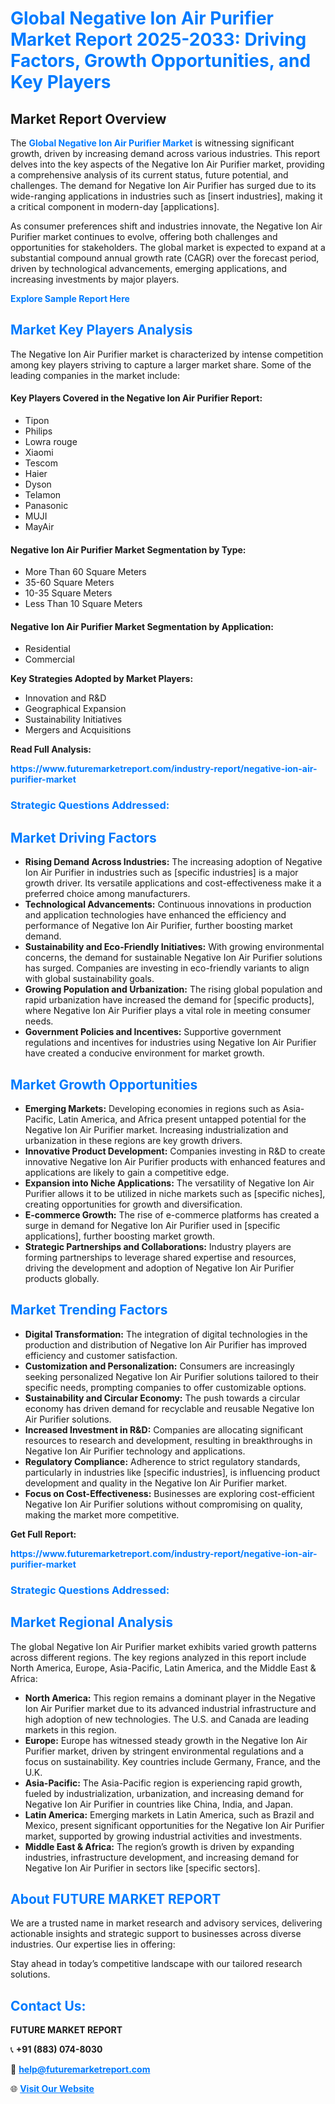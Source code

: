 <h1 style="color: #007BFF;">Global Negative Ion Air Purifier Market Report 2025-2033: Driving Factors, Growth Opportunities, and Key Players</h1>

<section id="overview">
<h2>Market Report Overview</h2>
<p>The <a href="https://www.futuremarketreport.com/industry-report/negative-ion-air-purifier-market" style="color: #007BFF; text-decoration: none;"><strong>Global Negative Ion Air Purifier Market</strong></a> is witnessing significant growth, driven by increasing demand across various industries. This report delves into the key aspects of the Negative Ion Air Purifier market, providing a comprehensive analysis of its current status, future potential, and challenges. The demand for Negative Ion Air Purifier has surged due to its wide-ranging applications in industries such as [insert industries], making it a critical component in modern-day [applications].</p>
<p>As consumer preferences shift and industries innovate, the Negative Ion Air Purifier market continues to evolve, offering both challenges and opportunities for stakeholders. The global market is expected to expand at a substantial compound annual growth rate (CAGR) over the forecast period, driven by technological advancements, emerging applications, and increasing investments by major players.</p>
</section>

<section id="overview">
<p><a href="https://www.futuremarketreport.com/request-sample/reportId=84969" style="color: #007BFF; text-decoration: none;"><strong>Explore Sample Report Here</strong></a></p>
</section>

<section id="key-players">
<h2 style="color: #007BFF;">Market Key Players Analysis</h2>
<p>The Negative Ion Air Purifier market is characterized by intense competition among key players striving to capture a larger market share. Some of the leading companies in the market include:</p>
<h4>Key Players Covered in the Negative Ion Air Purifier Report:</h4>
<ul><li>Tipon</li><li>Philips</li><li>Lowra rouge</li><li>Xiaomi</li><li>Tescom</li><li>Haier</li><li>Dyson</li><li>Telamon</li><li>Panasonic</li><li>MUJI</li><li>MayAir</li></ul>
<h4>Negative Ion Air Purifier Market Segmentation by Type:</h4>
<ul><li>More Than 60 Square Meters</li><li>35-60 Square Meters</li><li>10-35 Square Meters</li><li>Less Than 10 Square Meters</li></ul>

<h4>Negative Ion Air Purifier Market Segmentation by Application:</h4>
<ul><li>Residential</li><li>Commercial</li></ul>
<p><strong>Key Strategies Adopted by Market Players:</strong></p>
<ul>
<li>Innovation and R&D</li>
<li>Geographical Expansion</li>
<li>Sustainability Initiatives</li>
<li>Mergers and Acquisitions</li>
</ul>
</section>

<section>
<p><strong>Read Full Analysis: </strong></p><a href="https://www.futuremarketreport.com/industry-report/negative-ion-air-purifier-market" style="color: #007BFF; text-decoration: none;"><strong>https://www.futuremarketreport.com/industry-report/negative-ion-air-purifier-market</strong></a>
<h3 style="color: #007BFF;">Strategic Questions Addressed:</h3>
</section>

<section id="driving-factors">
<h2 style="color: #007BFF;">Market Driving Factors</h2>
<ul>
<li><strong>Rising Demand Across Industries:</strong> The increasing adoption of Negative Ion Air Purifier in industries such as [specific industries] is a major growth driver. Its versatile applications and cost-effectiveness make it a preferred choice among manufacturers.</li>
<li><strong>Technological Advancements:</strong> Continuous innovations in production and application technologies have enhanced the efficiency and performance of Negative Ion Air Purifier, further boosting market demand.</li>
<li><strong>Sustainability and Eco-Friendly Initiatives:</strong> With growing environmental concerns, the demand for sustainable Negative Ion Air Purifier solutions has surged. Companies are investing in eco-friendly variants to align with global sustainability goals.</li>
<li><strong>Growing Population and Urbanization:</strong> The rising global population and rapid urbanization have increased the demand for [specific products], where Negative Ion Air Purifier plays a vital role in meeting consumer needs.</li>
<li><strong>Government Policies and Incentives:</strong> Supportive government regulations and incentives for industries using Negative Ion Air Purifier have created a conducive environment for market growth.</li>
</ul>
</section>

<section id="growth-opportunities">
<h2 style="color: #007BFF;">Market Growth Opportunities</h2>
<ul>
<li><strong>Emerging Markets:</strong> Developing economies in regions such as Asia-Pacific, Latin America, and Africa present untapped potential for the Negative Ion Air Purifier market. Increasing industrialization and urbanization in these regions are key growth drivers.</li>
<li><strong>Innovative Product Development:</strong> Companies investing in R&D to create innovative Negative Ion Air Purifier products with enhanced features and applications are likely to gain a competitive edge.</li>
<li><strong>Expansion into Niche Applications:</strong> The versatility of Negative Ion Air Purifier allows it to be utilized in niche markets such as [specific niches], creating opportunities for growth and diversification.</li>
<li><strong>E-commerce Growth:</strong> The rise of e-commerce platforms has created a surge in demand for Negative Ion Air Purifier used in [specific applications], further boosting market growth.</li>
<li><strong>Strategic Partnerships and Collaborations:</strong> Industry players are forming partnerships to leverage shared expertise and resources, driving the development and adoption of Negative Ion Air Purifier products globally.</li>
</ul>
</section>

<section id="trending-factors">
<h2 style="color: #007BFF;">Market Trending Factors</h2>
<ul>
<li><strong>Digital Transformation:</strong> The integration of digital technologies in the production and distribution of Negative Ion Air Purifier has improved efficiency and customer satisfaction.</li>
<li><strong>Customization and Personalization:</strong> Consumers are increasingly seeking personalized Negative Ion Air Purifier solutions tailored to their specific needs, prompting companies to offer customizable options.</li>
<li><strong>Sustainability and Circular Economy:</strong> The push towards a circular economy has driven demand for recyclable and reusable Negative Ion Air Purifier solutions.</li>
<li><strong>Increased Investment in R&D:</strong> Companies are allocating significant resources to research and development, resulting in breakthroughs in Negative Ion Air Purifier technology and applications.</li>
<li><strong>Regulatory Compliance:</strong> Adherence to strict regulatory standards, particularly in industries like [specific industries], is influencing product development and quality in the Negative Ion Air Purifier market.</li>
<li><strong>Focus on Cost-Effectiveness:</strong> Businesses are exploring cost-efficient Negative Ion Air Purifier solutions without compromising on quality, making the market more competitive.</li>
</ul>
</section>

<section>
<p><strong>Get Full Report: </strong></p><a href="https://www.futuremarketreport.com/industry-report/negative-ion-air-purifier-market" style="color: #007BFF; text-decoration: none;"><strong>https://www.futuremarketreport.com/industry-report/negative-ion-air-purifier-market</strong></a>
<h3 style="color: #007BFF;">Strategic Questions Addressed:</h3>
</section>


<section id="regional-analysis">
<h2 style="color: #007BFF;">Market Regional Analysis</h2>
<p>The global Negative Ion Air Purifier market exhibits varied growth patterns across different regions. The key regions analyzed in this report include North America, Europe, Asia-Pacific, Latin America, and the Middle East & Africa:</p>
<ul>
<li><strong>North America:</strong> This region remains a dominant player in the Negative Ion Air Purifier market due to its advanced industrial infrastructure and high adoption of new technologies. The U.S. and Canada are leading markets in this region.</li>
<li><strong>Europe:</strong> Europe has witnessed steady growth in the Negative Ion Air Purifier market, driven by stringent environmental regulations and a focus on sustainability. Key countries include Germany, France, and the U.K.</li>
<li><strong>Asia-Pacific:</strong> The Asia-Pacific region is experiencing rapid growth, fueled by industrialization, urbanization, and increasing demand for Negative Ion Air Purifier in countries like China, India, and Japan.</li>
<li><strong>Latin America:</strong> Emerging markets in Latin America, such as Brazil and Mexico, present significant opportunities for the Negative Ion Air Purifier market, supported by growing industrial activities and investments.</li>
<li><strong>Middle East & Africa:</strong> The region’s growth is driven by expanding industries, infrastructure development, and increasing demand for Negative Ion Air Purifier in sectors like [specific sectors].</li>
</ul>
</section>

<footer>
<h2 style="color: #007BFF;">About FUTURE MARKET REPORT</h2>
<p>We are a trusted name in market research and advisory services, delivering actionable insights and strategic support to businesses across diverse industries. Our expertise lies in offering:</p>

<p>Stay ahead in today’s competitive landscape with our tailored research solutions.</p>

<h2 style="color: #007BFF;">Contact Us:</h2>
<p><strong>FUTURE MARKET REPORT</strong></p>
<p>📞 <strong>+91 (883) 074-8030</strong></p>
<p>📧 <strong><a href="mailto:help@futuremarketreport.com" style="color: #007BFF;">help@futuremarketreport.com</a></strong></p>
<p>🌐 <strong><a href="https://www.futuremarketreport.com/" style="color: #007BFF;">Visit Our Website</a></strong></p>
</footer>